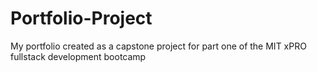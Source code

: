 # Portfolio-Project
My portfolio created as a capstone project for part one of the MIT xPRO fullstack development bootcamp
